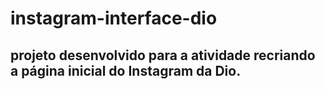 # instagram-interface-dio
## projeto desenvolvido para a atividade recriando a página inicial do Instagram da Dio.
